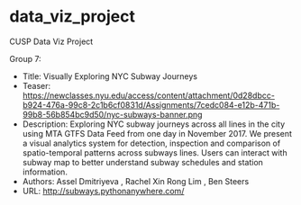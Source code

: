 # data_viz_project
CUSP Data Viz Project

Group 7: 

- Title: Visually Exploring NYC Subway Journeys
- Teaser: https://newclasses.nyu.edu/access/content/attachment/0d28dbcc-b924-476a-99c8-2c1b6cf0831d/Assignments/7cedc084-e12b-471b-99b8-56b854bc9d50/nyc-subways-banner.png
- Description: Exploring NYC subway journeys across all lines in the city using MTA GTFS Data Feed from one day in November 2017. We present a visual analytics system for detection, inspection and comparison of spatio-temporal patterns across subways lines. Users can interact with subway map to better understand subway schedules and station information. 
- Authors: Assel Dmitriyeva , Rachel Xin Rong Lim , Ben Steers
- URL: http://subways.pythonanywhere.com/
